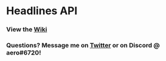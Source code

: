 # Headlines API

### View the [Wiki](https://github.com/hostinfodev/headlines-api/wiki)

### Questions? Message me on [Twitter](https://twitter.com/a3r0id) or on Discord @ aero#6720!
